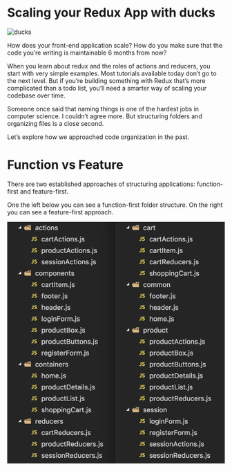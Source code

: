 # Scaling your Redux App with ducks

![ducks](https://images-na.ssl-images-amazon.com/images/I/6122cNvGwmL._SL1200_.jpg)

How does your front-end application scale? How do you make sure that the code you’re writing is maintainable 6 months from now?

When you learn about redux and the roles of actions and reducers, you start with very simple examples. Most tutorials available today don’t go to the next level. But if you’re building something with Redux that’s more complicated than a todo list, you’ll need a smarter way of scaling your codebase over time.

Someone once said that naming things is one of the hardest jobs in computer science. I couldn’t agree more. But structuring folders and organizing files is a close second.

Let’s explore how we approached code organization in the past.

# Function vs Feature

There are two established approaches of structuring applications: function-first and feature-first.

One the left below you can see a function-first folder structure. On the right you can see a feature-first approach.

![folders](./ppt/folders.png)

